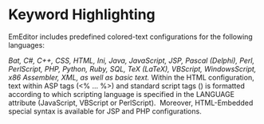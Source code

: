 # Keyword Highlighting

EmEditor includes predefined colored-text configurations for
the following languages:

_Bat, C#, C++, CSS, HTML, Ini, Java, JavaScript, JSP, Pascal (Delphi),_
_Perl, PerlScript, PHP, Python, Ruby, SQL, TeX (LaTeX), VBScript, WindowsScript,_
_x86 Assembler, XML, as well as basic text._ Within the HTML configuration, text within ASP tags (<% ... %>) and standard
script tags (<SCRIPT> ... </SCRIPT>) is formatted according to which scripting
language is specified in the LANGUAGE attribute (JavaScript, VBScript or
PerlScript).  Moreover, HTML-Embedded special syntax is available for JSP and
PHP configurations.